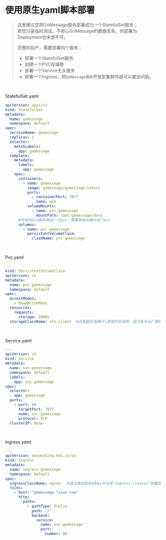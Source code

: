 # 使用原生yaml脚本部署
> 这里建议您把GoMessage服务部署成为一个StatefulSet服务；     
> 若您只是临时测试，不担心GoMessage的数据丢失，则部署为Deployment也未尝不可。
>
> 完整的投产，需要部署四个服务：
> - 部署一个StatefulSet服务
> - 创建一个PVC存储卷
> - 部署一个Service无头服务
> - 部署一个Ingress，把`GoMessage服务`开放到集群外部可以被访问到。

<br>

StatefulSet.yaml
```yaml
apiVersion: apps/v1
kind: StatefulSet
metadata:
  name: gomessage
  namespace: default
spec:
  serviceName: gomessage
  replicas: 2
  selector:
    matchLabels:
      app: gomessage
  template:
    metadata:
      labels:
        app: gomessage
    spec:
      containers:
        - name: gomessage
          image: gomessage/gomessage:latest
          ports:
            - containerPort: 7077
              name: web
          volumeMounts:
            - name: pvc-gomessage
              mountPath: /opt/gomessage/data
      #所有的pod都共用这一个pvc；需要单独创建好这个pvc
      volumes:
        - name: pvc-gomessage
          persistentVolumeClaim:
            claimName: pvc-gomessage

```

<br>

Pvc.yaml
```yaml
---
kind: PersistentVolumeClaim
apiVersion: v1
metadata:
  name: pvc-gomessage
  namespace: default
spec:
  accessModes:
    - ReadWriteMany
  resources:
    requests:
      storage: 100Mi
  storageClassName: nfs-client  #这里最好选择nfs类型的存储类，因为各大云厂商的存储类都有最低容量限制，比如腾讯云cbs类型的存储类最低要求pvc至少得创建10Gi，但是GoMessage真的只需要100Mi就行了用不了那么多，只是存放元数据信息在多个pod之间共享。如果您存储资源比较充足那么选用其它类型的存储类也是可以的。

```

<br>

Service.yaml
```yaml
---
apiVersion: v1
kind: Service
metadata:
  name: svc-gomessage
  namespace: default
  labels:
    app: svc-gomessage
spec:
  selector:
    app: gomessage
  ports:
    - port: 80
      targetPort: 7077
      name: svc-gomessage
      protocol: TCP
  clusterIP: None

```

<br>

Ingress.yaml
```yaml
---
apiVersion: networking.k8s.io/v1
kind: Ingress
metadata:
  name: ingress-gomessage
  namespace: default
spec:
  ingressClassName: nginx   #请注意低版本的k8s中没有"ingress classes"的概念，如果您的k8s是低版本，那去网上找找对应的yaml文件，其它的东西都大差不差。
  rules:
    - host: "gomessage.linux.com"
      http:
        paths:
          - pathType: Prefix
            path: "/"
            backend:
              service:
                name: svc-gomessage
                port:
                  number: 80

```
